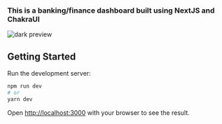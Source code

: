 ### This is a banking/finance dashboard built using NextJS and ChakraUI

![dark preview](https://github.com/yal77/finance/blob/[branch]/image.jpg?raw=true)

## Getting Started

Run the development server:

```bash
npm run dev
# or
yarn dev
```

Open [http://localhost:3000](http://localhost:3000) with your browser to see the result.

